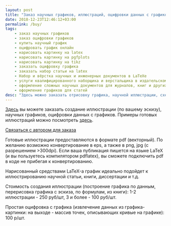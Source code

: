 ```yaml
---
layout: post
title: "Заказ научных графиков, иллюстраций, оцифровки данных с графиков"
date: 2018-12-23T12:46:12+03:00
permalink: /buy/
tags: 
    - заказ научных графиков
    - заказ оцифровки графиков
    - купить научный график
    - оцифровать график онлайн
    - нарисовать картинку на latex
    - нарисовать картинку на pgfplots
    - нарисовать картинку на tikz
    - заказать оцифровку графика
    - заказать набор статьи на latex
    - Набор и вёрстка научных и инженерных документов в LaTeXe
    - услуги квалифицированного наборщика и верстальщика в издательском пакете LaTeX
    - оформление сложных научных документов для журналов, книг и других печатных изданий
    - оформление графиков для статей
desc: "Здесь можно заказать отрисовку графика, научной иллюстрации, схемы эксперимента к статье, курсовой, научной работе"
---
```


[Здесь](https://vk.com/krasnuyi) вы можете заказать создание иллюстрации (по вашему эскизу), научных графиков, оцифровки данных с графиков. Примеры готовых иллюстраций можно посмотреть [здесь](/cook/gallery.html).

[Связаться с автором для заказа](https://vk.com/krasnuyi)

Готовые иллюстрации предоставляются в формате pdf (векторный). По желанию возможно конвертирование в eps, а также в png, jpg (с разрешением >300dpi). Если ваша публикация пишется на языке LaTeX (и вы пользуетесь компилятором pdflatex), вы сможете подключить pdf в коде не прибегая к конвертированию. 

Нарисованный средствами LaTeX-а график идеально подойдет к иллюстрированию научной статьи, книги, диссертации и т.д.
<!--more-->

<!-- Пример создания графика по книге: -->

<!-- Пример оцифровки графика: -->

Стоимость создания иллюстрации (построение графика по данным, перерисовка графика с эскиза, по формулам, из книги): 1-2 иллюстрации - 250 руб/шт, 3 и более - 100 руб/шт.

Простая оцифровка с графика (извлечение данных из графика-картинки: на выходе - массив точек, описывающих кривые на графике): 100 р/шт.